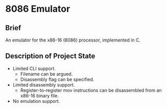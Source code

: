# 8086 Emulator
## Brief
An emulator for the x86-16 (8086) processor, implemented in C.

## Description of Project State
- Limited CLI support.
  - Filename can be argued.
  - Disassembly flag can be specified.
- Limited disassembly support.
  - Register-to-register mov instructions can be disassembled from an x86-16 binary file.
- No emulation support.